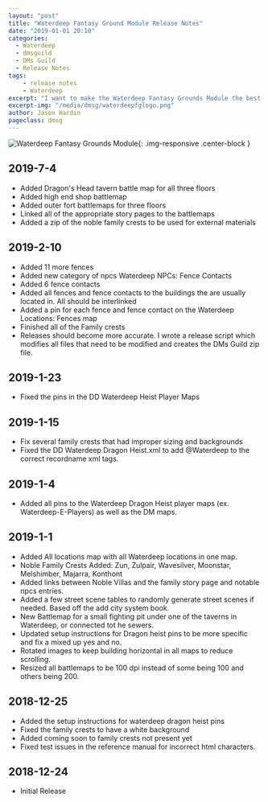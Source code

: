 ```yaml
---
layout: "post"
title: "Waterdeep Fantasy Ground Module Release Notes"
date: "2019-01-01 20:10"
categories:
  - Waterdeep
  - dmsguild
  - DMs Guild
  - Release Notes
tags:
    - release notes
    - Waterdeep
excerpt: "I want to make the Waterdeep Fantasy Grounds Module the best module for Waterdeep and a serious time saver for DMs. I am working towards publishing updates to the Module every two weeks. Over the next two weeks I will be focusing on noble family crests, villa descriptions and battlemaps."
excerpt-img: "/media/dmsg/waterdeepfglogo.png"
author: Jason Hardin
pageclass: dmsg
---
```

![Waterdeep Fantasy Grounds Module]({{site.url}}/media/dmsg/waterdeepfglogo.png){: .img-responsive  .center-block }
## 2019-7-4
* Added Dragon's Head tavern battle map for all three floors
* Added high end shop battlemap
* Added outer fort battlemaps for three floors
* Linked all of the appropriate story pages to the battlemaps
* Added a zip of the noble family crests to be used for external materials

## 2019-2-10
* Added 11 more fences
* Added new category of npcs Waterdeep NPCs: Fence Contacts
* Added 6 fence contacts
* Added all fences and fence contacts to the buildings the are usually located in. All should be interlinked
* Added a pin for each fence and fence contact on the Waterdeep Locations: Fences map
* Finished all of the Family crests
* Releases should become more accurate. I wrote a release script which modifies all files that need to be modified and creates the DMs Guild zip file.

## 2019-1-23
* Fixed the pins in the DD Waterdeep Heist Player Maps

## 2019-1-15
* Fix several family crests that had improper sizing and backgrounds
* Fixed the DD Waterdeep Dragon Heist.xml to add \@Waterdeep to the correct recordname xml tags.

## 2019-1-4
* Added all pins to the Waterdeep Dragon Heist player maps (ex. Waterdeep-E-Players) as well as the DM maps.
## 2019-1-1
* Added All locations map with all Waterdeep locations in one map.
* Noble Family Crests Added: Zun, Zulpair, Wavesilver, Moonstar, Melshimber, Majarra, Konthont
* Added links between Noble Villas and the family story page and notable npcs entries.
* Added a few street scene tables to randomly generate street scenes if needed. Based off the add city system book.
* New Battlemap for a small fighting pit under one of the taverns in Waterdeep, or connected tot he sewers.
* Updated setup instructions for Dragon heist pins to be more specific and fix a mixed up yes and no.
* Rotated images to keep building horizontal in all maps to reduce scrolling.
* Resized all battlemaps to be 100 dpi instead of some being 100 and others being 200.

## 2018-12-25
* Added the setup instructions for waterdeep dragon heist pins
* Fixed the family crests to have a white background
* Added coming soon to family crests not present yet
* Fixed test issues in the reference manual for incorrect html characters.

## 2018-12-24
* Initial Release
